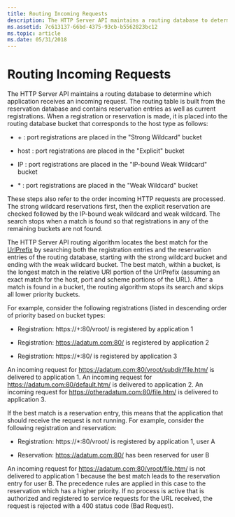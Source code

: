 ```yaml
---
title: Routing Incoming Requests
description: The HTTP Server API maintains a routing database to determine which application receives an incoming request.
ms.assetid: 7c613137-66bd-4375-93cb-b5562823bc12
ms.topic: article
ms.date: 05/31/2018
---
```


# Routing Incoming Requests

The HTTP Server API maintains a routing database to determine which application receives an incoming request. The routing table is built from the reservation database and contains reservation entries as well as current registrations. When a registration or reservation is made, it is placed into the routing database bucket that corresponds to the host type as follows:

-   \+ : port registrations are placed in the "Strong Wildcard" bucket

-   host : port registrations are placed in the "Explicit" bucket

-   IP : port registrations are placed in the "IP-bound Weak Wildcard" bucket

-   \* : port registrations are placed in the "Weak Wildcard" bucket

These steps also refer to the order incoming HTTP requests are processed. The strong wildcard reservations first, then the explicit reservation are checked followed by the IP-bound weak wildcard and weak wildcard. The search stops when a match is found so that registrations in any of the remaining buckets are not found.

The HTTP Server API routing algorithm locates the best match for the [UrlPrefix](urlprefix-strings.md) by searching both the registration entries and the reservation entries of the routing database, starting with the strong wildcard bucket and ending with the weak wildcard bucket. The best match, within a bucket, is the longest match in the relative URI portion of the UrlPrefix (assuming an exact match for the host, port and scheme portions of the URL). After a match is found in a bucket, the routing algorithm stops its search and skips all lower priority buckets.

For example, consider the following registrations (listed in descending order of priority based on bucket types:

-   Registration: https://+:80/vroot/ is registered by application 1

-   Registration: https://adatum.com:80/ is registered by application 2

-   Registration: https://\*:80/ is registered by application 3

An incoming request for https://adatum.com:80/vroot/subdir/file.htm/ is delivered to application 1. An incoming request for https://adatum.com:80/default.htm/ is delivered to application 2. An incoming request for https://otheradatum.com:80/file.htm/ is delivered to application 3.

If the best match is a reservation entry, this means that the application that should receive the request is not running. For example, consider the following registration and reservation:

-   Registration: https://\*:80/vroot/ is registered by application 1, user A

-   Reservation: https://adatum.com:80/ has been reserved for user B

An incoming request for https://adatum.com:80/vroot/file.htm/ is not delivered to application 1 because the best match leads to the reservation entry for user B. The precedence rules are applied in this case to the reservation which has a higher priority. If no process is active that is authorized and registered to service requests for the URL received, the request is rejected with a 400 status code (Bad Request).

 

 




